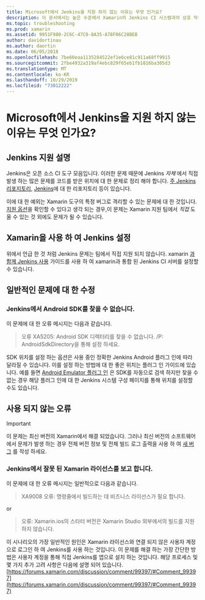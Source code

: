 ```yaml
---
title: Microsoft에서 Jenkins을 지원 하지 않는 이유는 무엇 인가요?
description: 이 문서에서는 높은 수준에서 Xamarin의 Jenkins CI 시스템과의 상호 작용을 설명 합니다. Jenkins를 사용할 때 발생 하는 몇 가지 일반적인 문제에 대해서도 설명 합니다.
ms.topic: troubleshooting
ms.prod: xamarin
ms.assetid: 9951F980-2C6C-47C0-8A35-A78F06C20BEB
author: davidortinau
ms.author: daortin
ms.date: 06/05/2018
ms.openlocfilehash: 7be60eaa1135284522ef1e6ce81c911a68ff9915
ms.sourcegitcommit: 2fbe4932a319af4ebc829f65eb1fb1816ba305d3
ms.translationtype: MT
ms.contentlocale: ko-KR
ms.lasthandoff: 10/29/2019
ms.locfileid: "73012222"
---
```

# <a name="why-isnt-jenkins-supported-by-microsoft"></a>Microsoft에서 Jenkins을 지원 하지 않는 이유는 무엇 인가요?

## <a name="jenkins-support-explanation"></a>Jenkins 지원 설명

Jenkins은 오픈 소스 CI 도구 모음입니다. 이러한 문제 때문에 Jenkins *자체* 에서 직접 발생 하는 많은 문제를 코드를 받은 위치에 대 한 문제로 정리 해야 합니다. [주 Jenkins 리포지토리](https://github.com/jenkinsci/jenkins), [Jenkins](https://github.com/stisti/jenkins-app)에 대 한 리포지토리 등이 있습니다.

이에 대 한 예외는 Xamarin 도구의 특정 버그로 격리할 수 있는 문제에 대 한 것입니다. [지원 옵션](~/cross-platform/troubleshooting/support-options.md)을 확인할 수 있다고 생각 되는 경우,이 문제는 Xamarin 지원 팀에서 *직접* 도울 수 있는 것 외에도 문제가 될 수 있습니다.

## <a name="setup-jenkins-with-xamarin"></a>Xamarin을 사용 하 여 Jenkins 설정

위에서 언급 한 것 처럼 Jenkins 문제는 팀에서 직접 지원 되지 않습니다. xamarin [과 함께 Jenkins 사용](~/tools/ci/jenkins-walkthrough.md) 가이드를 사용 하 여 xamarin과 통합 된 Jenkins CI 서버를 설정할 수 있습니다. 

## <a name="fixes-for-common-issues"></a>일반적인 문제에 대 한 수정

### <a name="jenkins-is-unable-to-find-the-android-sdk"></a>Jenkins에서 Android SDK를 찾을 수 없습니다.

이 문제에 대 한 오류 메시지는 다음과 같습니다.

> 오류 XA5205: Android SDK 디렉터리를 찾을 수 없습니다. /P: AndroidSdkDirectory을 통해 설정 하세요.

SDK 위치를 설정 하는 옵션은 사용 중인 정확한 Jenkins Android 플러그 인에 따라 달라질 수 있습니다. 이를 설정 하는 방법에 대 한 좋은 위치는 플러그 인 가이드에 있습니다. 예를 들면 [Android Emulator 플러그 인](https://wiki.jenkins-ci.org/display/JENKINS/Android+Emulator+Plugin#AndroidEmulatorPlugin-Systemconfiguration) 은 SDK를 자동으로 검색 하지만 찾을 수 없는 경우 해당 플러그 인에 대 한 Jenkins 시스템 구성 페이지를 통해 위치를 설정할 수도 있습니다. 

## <a name="deprecated-errors"></a>사용 되지 않는 오류

> [!IMPORTANT]
> 이 문제는 최신 버전의 Xamarin에서 해결 되었습니다. 그러나 최신 버전의 소프트웨어에서 문제가 발생 하는 경우 전체 버전 정보 및 전체 빌드 로그 출력을 사용 하 여 [새 버그](~/cross-platform/troubleshooting/questions/howto-file-bug.md) 를 작성 하세요.

### <a name="jenkins-reports-an-invalid-xamarin-license"></a>Jenkins에서 잘못 된 Xamarin 라이선스를 보고 합니다.
이 문제에 대 한 오류 메시지는 일반적으로 다음과 같습니다.

> XA9008 오류: 명령줄에서 빌드하는 데 비즈니스 라이선스가 필요 합니다.

or

> 오류: Xamarin.ios의 스타터 버전은 Xamarin Studio 외부에서의 빌드를 지원 하지 않습니다. 

이 시나리오의 가장 일반적인 원인은 Xamarin 라이선스와 연결 되지 않은 사용자 계정으로 로그인 하 여 Jenkins를 사용 하는 것입니다. 이 문제를 해결 하는 가장 간단한 방법은 사용자 계정을 통해 직접 Jenkins를 앱으로 설치 하는 것입니다. 해당 프로세스 및 몇 가지 추가 고려 사항은 다음에 설명 되어 있습니다. [https://forums.xamarin.com/discussion/comment/99397/#Comment_99397](https://forums.xamarin.com/discussion/comment/99397/#Comment_99397)
